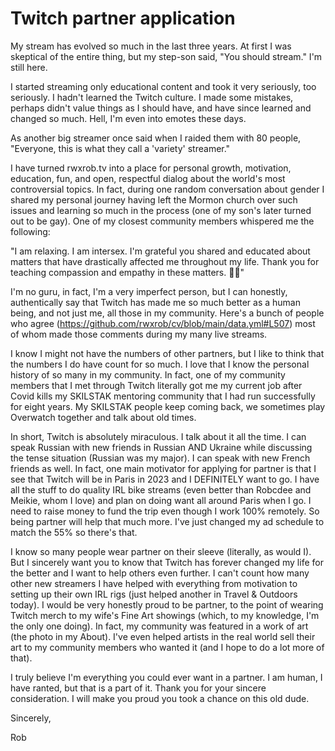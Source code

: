 # Twitch partner application

My stream has evolved so much in the last three years. At first I was skeptical of the entire thing, but my step-son said, "You should stream." I'm still here.

I started streaming only educational content and took it very seriously, too seriously. I hadn't learned the Twitch culture. I made some mistakes, perhaps didn't value things as I should have, and have since learned and changed so much. Hell, I'm even into emotes these days.

As another big streamer once said when I raided them with 80 people, "Everyone, this is what they call a 'variety' streamer."

I have turned rwxrob.tv into a place for personal growth, motivation, education, fun, and open, respectful dialog about the world's most controversial topics.  In fact, during one random conversation about gender I shared my personal journey having left the Mormon church over such issues and learning so much in the process (one of my son's later turned out to be gay). One of my closest community members whispered me the following:

"I am relaxing. I am intersex. I'm grateful you shared and educated about matters that have drastically affected me throughout my life. Thank you for teaching compassion and empathy in these matters. 💜🙏"

I'm no guru, in fact, I'm a very imperfect person, but I can honestly, authentically say that Twitch has made me so much better as a human being, and not just me, all those in my community. Here's a bunch of people who agree (https://github.com/rwxrob/cv/blob/main/data.yml#L507) most of whom made those comments during my many live streams.

I know I might not have the numbers of other partners, but I like to think that the numbers I do have count for so much. I love that I know the personal history of so many in my community. In fact, one of my community members that I met through Twitch literally got me my current job after Covid kills my SKILSTAK mentoring community that I had run successfully for eight years. My SKILSTAK people keep coming back, we sometimes play Overwatch together and talk about old times.

In short, Twitch is absolutely miraculous. I talk about it all the time. I can speak Russian with new friends in Russian AND Ukraine while discussing the tense situation (Russian was my major). I can speak with new French friends as well. In fact, one main motivator for applying for partner is that I see that Twitch will be in Paris in 2023 and I DEFINITELY want to go. I have all the stuff to do quality IRL bike streams (even better than Robcdee and Meikie, whom I love) and plan on doing want all around Paris when I go. I need to raise money to fund the trip even though I work 100% remotely. So being partner will help that much more. I've just changed my ad schedule to match the 55% so there's that.

I know so many people wear partner on their sleeve (literally, as would I). But I sincerely want you to know that Twitch has forever changed my life for the better and I want to help others even further. I can't count how many other new streamers I have helped with everything from motivation to setting up their own IRL rigs (just helped another in Travel & Outdoors today). I would be very honestly proud to be partner, to the point of wearing Twitch merch to my wife's Fine Art showings (which, to my knowledge, I'm the only one doing). In fact, my community was featured in a work of art (the photo in my About). I've even helped artists in the real world sell their art to my community members who wanted it (and I hope to do a lot more of that).

I truly believe I'm everything you could ever want in a partner. I am human, I have ranted, but that is a part of it. Thank you for your sincere consideration. I will make you proud you took a chance on this old dude.

Sincerely,

Rob
